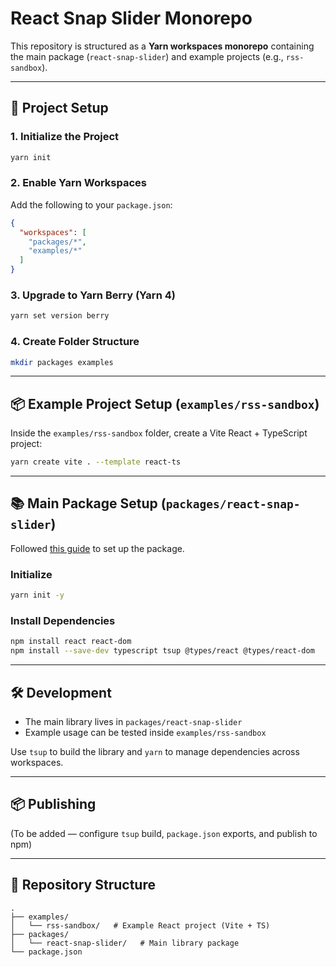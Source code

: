 # React Snap Slider Monorepo

This repository is structured as a **Yarn workspaces monorepo** containing the main package (`react-snap-slider`) and example projects (e.g., `rss-sandbox`).

---

## 🚀 Project Setup

### 1. Initialize the Project

```bash
yarn init
```

### 2. Enable Yarn Workspaces

Add the following to your `package.json`:

```json
{
  "workspaces": [
    "packages/*",
    "examples/*"
  ]
}
```

### 3. Upgrade to Yarn Berry (Yarn 4)

```bash
yarn set version berry
```

### 4. Create Folder Structure

```bash
mkdir packages examples
```

---

## 📦 Example Project Setup (`examples/rss-sandbox`)

Inside the `examples/rss-sandbox` folder, create a Vite React + TypeScript project:

```bash
yarn create vite . --template react-ts
```

---

## 📚 Main Package Setup (`packages/react-snap-slider`)

Followed [this guide](https://medium.com/@sundargautam2022/creating-and-publishing-react-npm-packages-simply-using-tsup-6809168e4c86) to set up the package.

### Initialize

```bash
yarn init -y
```

### Install Dependencies

```bash
npm install react react-dom
npm install --save-dev typescript tsup @types/react @types/react-dom
```

---

## 🛠 Development

* The main library lives in `packages/react-snap-slider`
* Example usage can be tested inside `examples/rss-sandbox`

Use `tsup` to build the library and `yarn` to manage dependencies across workspaces.

---

## 📦 Publishing

(To be added — configure `tsup` build, `package.json` exports, and publish to npm)

---

## 📂 Repository Structure

```
.
├── examples/
│   └── rss-sandbox/   # Example React project (Vite + TS)
├── packages/
│   └── react-snap-slider/   # Main library package
└── package.json
```
